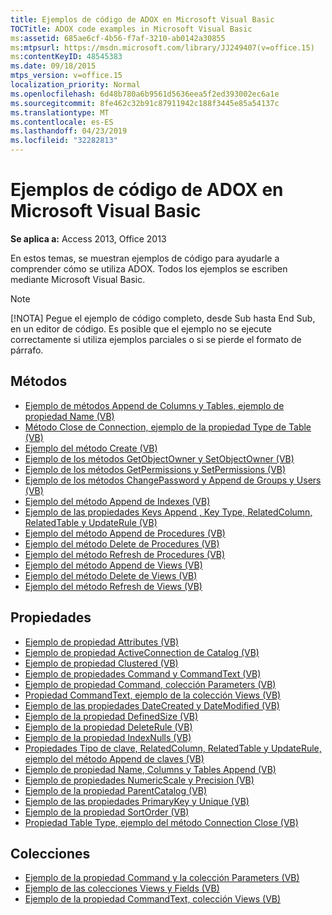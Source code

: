 ```yaml
---
title: Ejemplos de código de ADOX en Microsoft Visual Basic
TOCTitle: ADOX code examples in Microsoft Visual Basic
ms:assetid: 685ae6cf-4b56-f7af-3210-ab0142a30855
ms:mtpsurl: https://msdn.microsoft.com/library/JJ249407(v=office.15)
ms:contentKeyID: 48545383
ms.date: 09/18/2015
mtps_version: v=office.15
localization_priority: Normal
ms.openlocfilehash: 6d48b780a6b9561d5636eea5f2ed393002ec6a1e
ms.sourcegitcommit: 8fe462c32b91c87911942c188f3445e85a54137c
ms.translationtype: MT
ms.contentlocale: es-ES
ms.lasthandoff: 04/23/2019
ms.locfileid: "32282813"
---
```

# <a name="adox-code-examples-in-microsoft-visual-basic"></a>Ejemplos de código de ADOX en Microsoft Visual Basic

**Se aplica a:** Access 2013, Office 2013

En estos temas, se muestran ejemplos de código para ayudarle a comprender cómo se utiliza ADOX. Todos los ejemplos se escriben mediante Microsoft Visual Basic.

> [!NOTE]
> [!NOTA] Pegue el ejemplo de código completo, desde Sub hasta End Sub, en un editor de código. Es posible que el ejemplo no se ejecute correctamente si utiliza ejemplos parciales o si se pierde el formato de párrafo.

## <a name="methods"></a>Métodos

- [Ejemplo de métodos Append de Columns y Tables, ejemplo de propiedad Name (VB)](columns-and-tables-append-methods-name-property-example-vb.md)
- [Método Close de Connection, ejemplo de la propiedad Type de Table (VB)](connection-close-method-table-type-property-example-vb.md)
- [Ejemplo del método Create (VB)](create-method-example-vb.md)
- [Ejemplo de los métodos GetObjectOwner y SetObjectOwner (VB)](getobjectowner-and-setobjectowner-methods-example-vb.md)
- [Ejemplo de los métodos GetPermissions y SetPermissions (VB)](getpermissions-and-setpermissions-methods-example-vb.md)
- [Ejemplo de los métodos ChangePassword y Append de Groups y Users (VB)](groups-and-users-append-changepassword-methods-example-vb.md)
- [Ejemplo del método Append de Indexes (VB)](indexes-append-method-example-vb.md)
- [Ejemplo de las propiedades Keys Append , Key Type, RelatedColumn, RelatedTable y UpdateRule (VB)](keys-append-method-key-type-relatedcolumn-relatedtable-and-updaterule-properties-example-vb.md)
- [Ejemplo del método Append de Procedures (VB)](procedures-append-method-example-vb.md)
- [Ejemplo del método Delete de Procedures (VB)](procedures-delete-method-example-vb.md)
- [Ejemplo del método Refresh de Procedures (VB)](procedures-refresh-method-example-vb.md)
- [Ejemplo del método Append de Views (VB)](views-append-method-example-vb.md)
- [Ejemplo del método Delete de Views (VB)](views-delete-method-example-vb.md)
- [Ejemplo del método Refresh de Views (VB)](views-refresh-method-example-vb.md)

## <a name="properties"></a>Propiedades

- [Ejemplo de propiedad Attributes (VB)](attributes-property-example-vb.md)
- [Ejemplo de propiedad ActiveConnection de Catalog (VB)](catalog-activeconnection-property-example-vb.md)
- [Ejemplo de propiedad Clustered (VB)](clustered-property-example-vb.md)
- [Ejemplo de propiedades Command y CommandText (VB)](command-and-commandtext-properties-example-vb.md)
- [Ejemplo de propiedad Command, colección Parameters (VB)](parameters-collection-command-property-example-vb.md)
- [Propiedad CommandText, ejemplo de la colección Views (VB)](views-collection-commandtext-property-example-vb.md)
- [Ejemplo de las propiedades DateCreated y DateModified (VB)](datecreated-and-datemodified-properties-example-vb.md)
- [Ejemplo de la propiedad DefinedSize (VB)](definedsize-property-example-vb.md)
- [Ejemplo de la propiedad DeleteRule (VB)](deleterule-property-example-vb.md)
- [Ejemplo de la propiedad IndexNulls (VB)](indexnulls-property-example-vb.md)
- [Propiedades Tipo de clave, RelatedColumn, RelatedTable y UpdateRule, ejemplo del método Append de claves (VB)](keys-append-method-key-type-relatedcolumn-relatedtable-and-updaterule-properties-example-vb.md)
- [Ejemplo de propiedad Name, Columns y Tables Append (VB)](columns-and-tables-append-methods-name-property-example-vb.md)
- [Ejemplo de propiedades NumericScale y Precision (VB)](numericscale-and-precision-properties-example-vb.md)
- [Ejemplo de la propiedad ParentCatalog (VB)](parentcatalog-property-example-vb.md)
- [Ejemplo de las propiedades PrimaryKey y Unique (VB)](primarykey-and-unique-properties-example-vb.md)
- [Ejemplo de la propiedad SortOrder (VB)](sortorder-property-example-vb.md)
- [Propiedad Table Type, ejemplo del método Connection Close (VB)](connection-close-method-table-type-property-example-vb.md)

## <a name="collections"></a>Colecciones

- [Ejemplo de la propiedad Command y la colección Parameters (VB)](parameters-collection-command-property-example-vb.md)
- [Ejemplo de las colecciones Views y Fields (VB)](views-and-fields-collections-example-vb.md)
- [Ejemplo de la propiedad CommandText, colección Views (VB)](views-collection-commandtext-property-example-vb.md)


